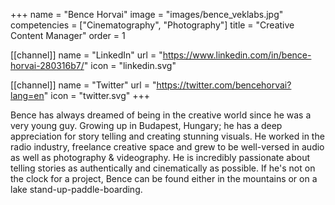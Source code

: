 +++
 name = "Bence Horvai"
 image = "images/bence_veklabs.jpg"
 competencies = ["Cinematography", "Photography"]
 title = "Creative Content Manager"
 order = 1

[[channel]]
  name = "LinkedIn"
  url = "https://www.linkedin.com/in/bence-horvai-280316b7/"
  icon = "linkedin.svg"

[[channel]]
  name = "Twitter"
  url = "https://twitter.com/bencehorvai?lang=en"
  icon = "twitter.svg"
+++

Bence has always dreamed of being in the creative world since he was a very young guy. Growing up in Budapest, Hungary; he has a deep appreciation for story telling and creating stunning visuals. He worked in the radio industry, freelance creative space and grew to be well-versed in audio as well as photography & videography. He is incredibly passionate about telling stories as authentically and cinematically as possible. If he's not on the clock for a project, Bence can be found either in the mountains or on a lake stand-up-paddle-boarding.
